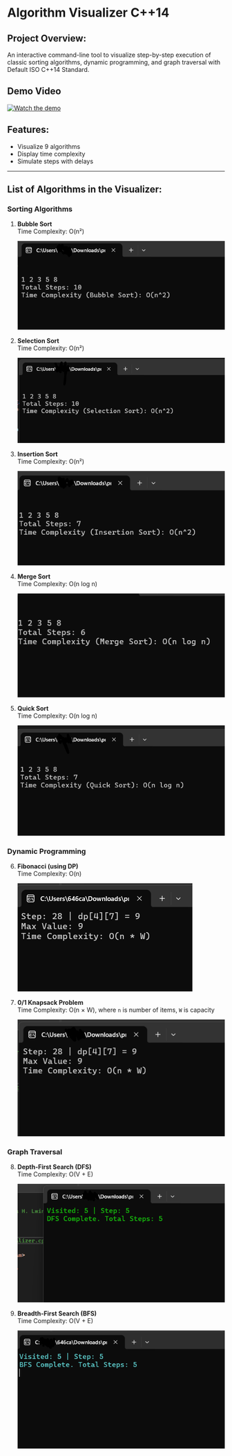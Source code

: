 # **Algorithm Visualizer C++14**

## Project Overview:

An interactive command-line tool to visualize step-by-step execution of classic sorting algorithms, dynamic programming, and graph traversal with Default ISO C++14 Standard. 

## Demo Video

[![Watch the demo](https://img.youtube.com/vi/KAlhtnDo2dU/0.jpg)](https://youtu.be/KAlhtnDo2dU)


## Features:

* Visualize 9 algorithms
* Display time complexity
* Simulate steps with delays

---

## List of Algorithms in the Visualizer:

### **Sorting Algorithms**

1. **Bubble Sort**  
   Time Complexity: O(n²)  

   ![Bubble Sort Visualization](ProjectScreenshots/bs.png)

2. **Selection Sort**  
   Time Complexity: O(n²)  

   ![Selection Sort Visualization](ProjectScreenshots/ss.png)

3. **Insertion Sort**  
   Time Complexity: O(n²)  

   ![Insertion Sort Visualization](ProjectScreenshots/is.png)

4. **Merge Sort**  
   Time Complexity: O(n log n)  

   ![Merge Sort Visualization](ProjectScreenshots/ms.png)

5. **Quick Sort**  
   Time Complexity: O(n log n)  

   ![Quick Sort Visualization](ProjectScreenshots/qs.png)

### **Dynamic Programming**

6. **Fibonacci (using DP)**  
   Time Complexity: O(n)  

   ![Fibonacci DP Visualization](ProjectScreenshots/fib.png)

7. **0/1 Knapsack Problem**  
   Time Complexity: O(n × W), where `n` is number of items, `W` is capacity  

   ![Knapsack Visualization](ProjectScreenshots/ks.png)

### **Graph Traversal**

8. **Depth-First Search (DFS)**  
   Time Complexity: O(V + E)  

   ![DFS Visualization](ProjectScreenshots/dfs.png)

9. **Breadth-First Search (BFS)**  
   Time Complexity: O(V + E)  

   ![BFS Visualization](ProjectScreenshots/bfs.png)